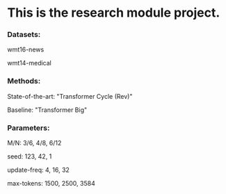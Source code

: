 # This is the research module project.

### Datasets: 
wmt16-news

wmt14-medical

### Methods: 
State-of-the-art: "Transformer Cycle (Rev)"

Baseline: "Transformer Big"

### Parameters:
M/N: 3/6, 4/8, 6/12

seed: 123, 42, 1

update-freq: 4, 16, 32

max-tokens: 1500, 2500, 3584
